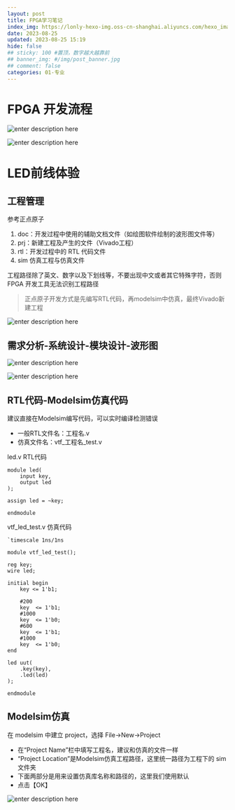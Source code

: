 ```yaml
---
layout: post
title: FPGA学习笔记
index_img: https://lonly-hexo-img.oss-cn-shanghai.aliyuncs.com/hexo_images/FPGA学习笔记/image_3_.jpg
date: 2023-08-25
updated: 2023-08-25 15:19
hide: false
## sticky: 100 #置顶，数字越大越靠前
## banner_img: #/img/post_banner.jpg
## comment: false
categories: 01-专业
---
```


<!--more-->

# FPGA 开发流程

![enter description here](https://lonly-hexo-img.oss-cn-shanghai.aliyuncs.com/hexo_images/FPGA学习笔记/1692973462775.png)


![enter description here](https://lonly-hexo-img.oss-cn-shanghai.aliyuncs.com/hexo_images/FPGA学习笔记/1693036157272.png)

# LED前线体验
## 工程管理

参考正点原子

 1. doc：开发过程中使用的辅助文档文件（如绘图软件绘制的波形图文件等）
 2. prj：新建工程及产生的文件（Vivado工程）
 3. rtl：开发过程中的 RTL 代码文件
 4. sim 仿真工程与仿真文件

工程路径除了英文、数字以及下划线等，不要出现中文或者其它特殊字符，否则 FPGA 开发工具无法识别工程路径

> 正点原子开发方式是先编写RTL代码，再modelsim中仿真，最终Vivado新建工程

![enter description here](https://lonly-hexo-img.oss-cn-shanghai.aliyuncs.com/hexo_images/FPGA学习笔记/image_1_.jpg)

## 需求分析-系统设计-模块设计-波形图

![enter description here](https://lonly-hexo-img.oss-cn-shanghai.aliyuncs.com/hexo_images/FPGA学习笔记/image_4_.jpg)

![enter description here](https://lonly-hexo-img.oss-cn-shanghai.aliyuncs.com/hexo_images/FPGA学习笔记/image_5_.jpg)

## RTL代码-Modelsim仿真代码

建议直接在Modelsim编写代码，可以实时编译检测错误
- 一般RTL文件名：工程名.v
- 仿真文件名：vtf_工程名_test.v

led.v RTL代码
```
module led(
    input key,
    output led
);

assign led = ~key;

endmodule
```

vtf_led_test.v 仿真代码
```
`timescale 1ns/1ns

module vtf_led_test();

reg key;
wire led;

initial begin 
    key <= 1'b1;

    #200
    key  <= 1'b1;
    #1000
    key  <= 1'b0;
    #600
    key  <= 1'b1;
    #1000
    key  <= 1'b0;
end

led uut(
    .key(key),
    .led(led)
);

endmodule
```

## Modelsim仿真

在 modelsim 中建立 project，选择 File->New->Project
- 在“Project Name”栏中填写工程名，建议和仿真的文件一样
-  “Project Location”是Modelsim仿真工程路径，这里统一路径为工程下的 sim 文件夹
- 下面两部分是用来设置仿真库名称和路径的，这里我们使用默认
- 点击【OK】

![enter description here](https://lonly-hexo-img.oss-cn-shanghai.aliyuncs.com/hexo_images/FPGA学习笔记/image_7_.jpg)